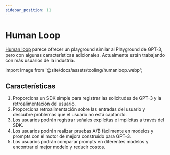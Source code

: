```yaml
---
sidebar_position: 11
---
```


# Human Loop

[Human loop](https://humanloop.com/) parece ofrecer un playground similar al Playground de GPT-3, pero con algunas características adicionales. Actualmente están trabajando con más usuarios de la industria.

import Image from '@site/docs/assets/tooling/humanloop.webp';

<div style={{textAlign: 'center'}}>
  <LazyLoadImage src={Image} style={{width: "750px"}} />
</div>

## Características
1. Proporciona un SDK simple para registrar las solicitudes de GPT-3 y la retroalimentación del usuario.
2. Proporciona retroalimentación sobre las entradas del usuario y descubre problemas que el usuario no está captando.
3. Los usuarios podrán registrar señales explícitas e implícitas a través del SDK.
4. Los usuarios podrán realizar pruebas A/B fácilmente en modelos y prompts con el motor de mejora construido para GPT-3.
5. Los usuarios podrán comparar prompts en diferentes modelos y encontrar el mejor modelo y reducir costos.